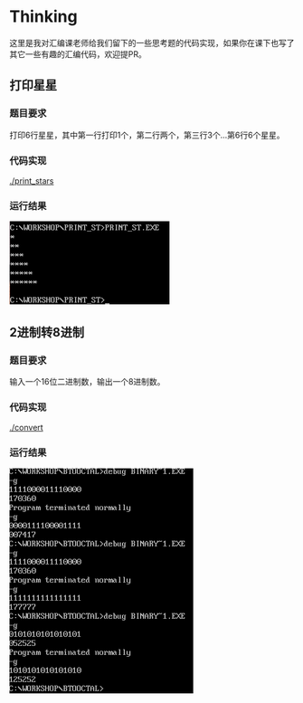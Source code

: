 # Thinking

这里是我对汇编课老师给我们留下的一些思考题的代码实现，如果你在课下也写了其它一些有趣的汇编代码，欢迎提PR。

## 打印星星
### 题目要求
打印6行星星，其中第一行打印1个，第二行两个，第三行3个...第6行6个星星。
### 代码实现
[./print_stars](./print_stars)
### 运行结果
![](./print_stars/images/output.png)

## 2进制转8进制
### 题目要求
输入一个16位二进制数，输出一个8进制数。
### 代码实现
[./convert](./convert)
### 运行结果
![](./convert/images/result.png)